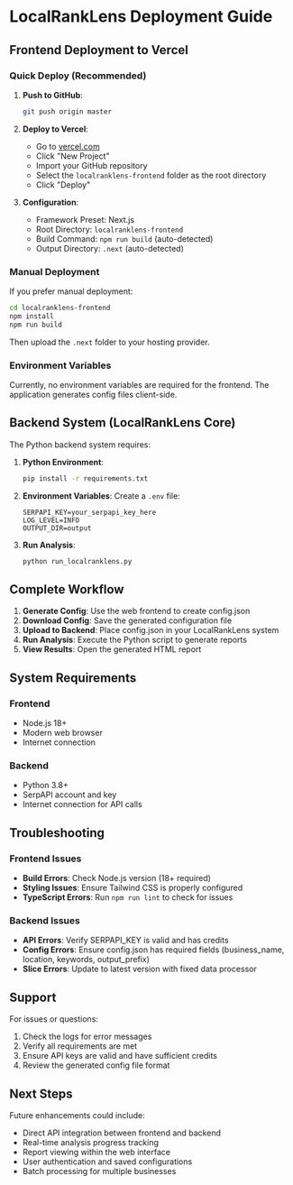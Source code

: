# LocalRankLens Deployment Guide

## Frontend Deployment to Vercel

### Quick Deploy (Recommended)

1. **Push to GitHub**:
   ```bash
   git push origin master
   ```

2. **Deploy to Vercel**:
   - Go to [vercel.com](https://vercel.com)
   - Click "New Project"
   - Import your GitHub repository
   - Select the `localranklens-frontend` folder as the root directory
   - Click "Deploy"

3. **Configuration**:
   - Framework Preset: Next.js
   - Root Directory: `localranklens-frontend`
   - Build Command: `npm run build` (auto-detected)
   - Output Directory: `.next` (auto-detected)

### Manual Deployment

If you prefer manual deployment:

```bash
cd localranklens-frontend
npm install
npm run build
```

Then upload the `.next` folder to your hosting provider.

### Environment Variables

Currently, no environment variables are required for the frontend. The application generates config files client-side.

## Backend System (LocalRankLens Core)

The Python backend system requires:

1. **Python Environment**:
   ```bash
   pip install -r requirements.txt
   ```

2. **Environment Variables**:
   Create a `.env` file:
   ```
   SERPAPI_KEY=your_serpapi_key_here
   LOG_LEVEL=INFO
   OUTPUT_DIR=output
   ```

3. **Run Analysis**:
   ```bash
   python run_localranklens.py
   ```

## Complete Workflow

1. **Generate Config**: Use the web frontend to create config.json
2. **Download Config**: Save the generated configuration file
3. **Upload to Backend**: Place config.json in your LocalRankLens system
4. **Run Analysis**: Execute the Python script to generate reports
5. **View Results**: Open the generated HTML report

## System Requirements

### Frontend
- Node.js 18+
- Modern web browser
- Internet connection

### Backend
- Python 3.8+
- SerpAPI account and key
- Internet connection for API calls

## Troubleshooting

### Frontend Issues
- **Build Errors**: Check Node.js version (18+ required)
- **Styling Issues**: Ensure Tailwind CSS is properly configured
- **TypeScript Errors**: Run `npm run lint` to check for issues

### Backend Issues
- **API Errors**: Verify SERPAPI_KEY is valid and has credits
- **Config Errors**: Ensure config.json has required fields (business_name, location, keywords, output_prefix)
- **Slice Errors**: Update to latest version with fixed data processor

## Support

For issues or questions:
1. Check the logs for error messages
2. Verify all requirements are met
3. Ensure API keys are valid and have sufficient credits
4. Review the generated config file format

## Next Steps

Future enhancements could include:
- Direct API integration between frontend and backend
- Real-time analysis progress tracking
- Report viewing within the web interface
- User authentication and saved configurations
- Batch processing for multiple businesses
